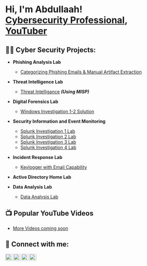 <h1>Hi, I'm Abdullaah! <br/><a  <a href="https://www.linkedin.com/in/abdullaahyaseen/">Cybersecurity Professional</a>, <a href="https://www.youtube.com/c/abdullaahyaseen">YouTuber</a></h1>

<h2>👨‍💻 Cyber Security Projects:</h2>

- <b>Phishing Analysis Lab </b>
  - [Categorizing Phishing Emails & Manual Artifact Extraction](https://github.com/abdullaah019/Phishing-Analysis/tree/main)
- <b>Threat Intelligence Lab</b>
  - [Threat Intelligance](https://github.com/abdullaah019/Threat-Intelligence/blob/main/README.md) <b><i>(Using MISP)</b></i>
- <b>Digital Forensics Lab</b>
  - [Windows Investigation 1-2 Solution](https://github.com/abdullaah019/DigitalForensics/blob/main/README.md#digitalforensics)
 
- <b> Security Information and Event Monitoring</b>
  - [Splunk Investigation 1 Lab](https://github.com/abdullaah019/SplunkInvestigation)
  - [Splunk Investigation 2 Lab](https://github.com/abdullaah019/splunkinvestigation2)
  - [Splunk Investigation 3 Lab](https://github.com/abdullaah019/splunkinvestigation3)
  - [Splunk Investigation 4 Lab](https://github.com/abdullaah019/splunkinvestigation4)

- <b> Incident Response Lab</b>
  - [Keylogger with Email Capability](https://github.com/joshmadakor1/Key-Logger-With-Email)
- <b>Active Directory Home Lab</b>
- <b>Data Analysis Lab</b>
  - [Data Analysis Lab](https://github.com/abdullaah019/Data_analysis)

<h2>📺 Popular YouTube Videos</h2>

- [More Videos coming soon](https://www.youtube.com/@Abdullaahyaseen)


<h2> 🤳 Connect with me:</h2>

[<img align="left" alt="JoshMadakor | YouTube" width="22px" src="https://cdn.jsdelivr.net/npm/simple-icons@v3/icons/youtube.svg" />][youtube]
[<img align="left" alt="JoshMadakor | Twitter" width="22px" src="https://cdn.jsdelivr.net/npm/simple-icons@v3/icons/twitter.svg" />][twitter]
[<img align="left" alt="JoshMadakor | LinkedIn" width="22px" src="https://cdn.jsdelivr.net/npm/simple-icons@v3/icons/linkedin.svg" />][linkedin]
[<img align="left" alt="JoshMadakor | Instagram" width="22px" src="https://cdn.jsdelivr.net/npm/simple-icons@v3/icons/instagram.svg" />][instagram]

[twitter]: https://twitter.com/abdullaahyaseen
[youtube]: https://www.youtube.com/c/abdullaahyaseen
[instagram]: https://www.instagram.com/abdullaahyaseen/
[linkedin]: https://linkedin.com/in/abdullaahyaseen

<!--
**joshmadakor1/joshmadakor1** is a ✨ _special_ ✨ repository because its `README.md` (this file) appears on your GitHub profile.

Here are some ideas to get you started:

- 🔭 I’m currently working on ...
- 🌱 I’m currently learning ...
- 👯 I’m looking to collaborate on ...
- 🤔 I’m looking for help with ...
- 💬 Ask me about ...
- 📫 How to reach me: ...
- 😄 Pronouns: ...
- ⚡ Fun fact: ...
-->
